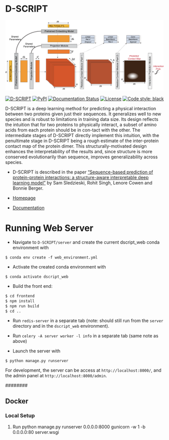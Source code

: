 # D-SCRIPT
 ![D-SCRIPT Architecture](docs/source/img/dscript_architecture.png)

<!--- #![GitHub release (latest by date)](https://img.shields.io/github/v/release/samsledje/D-SCRIPT) --->
[![D-SCRIPT](https://img.shields.io/github/v/release/samsledje/D-SCRIPT?include_prereleases)](https://github.com/samsledje/D-SCRIPT/releases)
[![PyPI](https://img.shields.io/pypi/v/dscript)](https://pypi.org/project/dscript/)
[![Documentation Status](https://readthedocs.org/projects/d-script/badge/?version=main)](https://d-script.readthedocs.io/en/main/?badge=main)
[![License](https://img.shields.io/github/license/samsledje/D-SCRIPT)](https://github.com/samsledje/D-SCRIPT/blob/main/LICENSE)
[![Code style: black](https://img.shields.io/badge/code%20style-black-000000.svg)](https://github.com/psf/black)


 D-SCRIPT is a deep learning method for predicting a physical interaction between two proteins given just their sequences. It generalizes well to new species and is robust to limitations in training data size. Its design reflects the intuition that for two proteins to physically interact, a subset of amino acids from each protein should be in con-tact with the other. The intermediate stages of D-SCRIPT directly implement this intuition, with the penultimate stage in D-SCRIPT being a rough estimate of the inter-protein contact map of the protein dimer. This structurally-motivated design enhances the interpretability of the results and, since structure is more conserved evolutionarily than sequence, improves generalizability across species.

 - D-SCRIPT is described in the paper [“Sequence-based prediction of protein-protein interactions: a structure-aware interpretable deep learning model”](https://www.biorxiv.org/content/10.1101/2021.01.22.427866v1) by Sam Sledzieski, Rohit Singh, Lenore Cowen and Bonnie Berger.

 - [Homepage](http://dscript.csail.mit.edu)

 - [Documentation](https://d-script.readthedocs.io/en/main/)

 # Running Web Server

 - Navigate to `D-SCRIPT/server` and create the current dscript_web conda environment with

 ```
 $ conda env create -f web_environment.yml
 ```

 - Activate the created conda environment with

 ```
 $ conda activate dscript_web
 ```

- Build the front end:
```
$ cd frontend
$ npm install
$ npm run build
$ cd ..
```

- Run `redis-server` in a separate tab (note: should still run from the `server` directory and in the `dscript_web` environment).

- Run `celery -A server worker -l info` in a separate tab (same note as above)

- Launch the server with

```
$ python manage.py runserver
```

For development, the server can be access at `http://localhost:8000/`, and the admin panel at `http://localhost:8000/admin`.


########

## Docker

### Local Setup

1. Run
python manage.py runserver 0.0.0.0:8000
gunicorn -w 1 -b 0.0.0.0:80 server.wsgi
